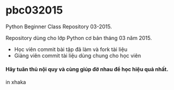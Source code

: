 # pbc032015
Python Beginner Class Repository 03-2015.

Repository dùng cho lớp  Python cơ bản tháng 03 năm 2015.

- Học viên commit bài tập đã làm và fork tài liệu
- Giảng viên commit tài liệu dùng chung cho học viên

#### Hãy tuân thủ nội quy và cùng giúp đỡ nhau để học hiệu quả nhất.
 in xhaka